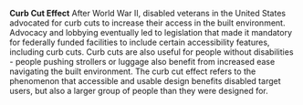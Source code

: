 **Curb Cut Effect**
After World War II, disabled veterans in the United States advocated for curb cuts to increase their access in the built environment. Advocacy and lobbying eventually led to legislation that made it mandatory for federally funded facilities to include certain accessibility features, including curb cuts. Curb cuts are also useful for people without disabilities - people pushing strollers or luggage also benefit from increased ease navigating the built environment. The curb cut effect refers to the phenomenon that accessible and usable design benefits disabled target users, but also a larger group of people than they were designed for.